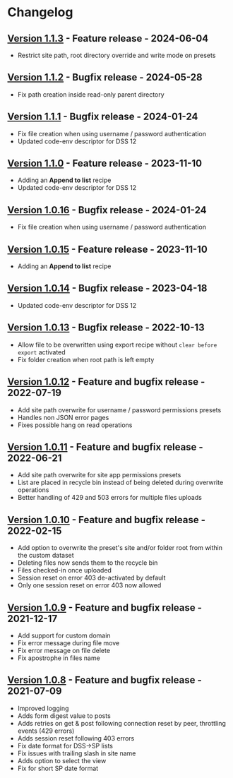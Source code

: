 # Changelog

## [Version 1.1.3](https://github.com/dataiku/dss-plugin-sharepoint-online/releases/tag/v1.1.3) - Feature release - 2024-06-04

- Restrict site path, root directory override and write mode on presets

## [Version 1.1.2](https://github.com/dataiku/dss-plugin-sharepoint-online/releases/tag/v1.1.2) - Bugfix release - 2024-05-28

- Fix path creation inside read-only parent directory

## [Version 1.1.1](https://github.com/dataiku/dss-plugin-sharepoint-online/releases/tag/v1.1.1) - Bugfix release - 2024-01-24

- Fix file creation when using username / password authentication
- Updated code-env descriptor for DSS 12

## [Version 1.1.0](https://github.com/dataiku/dss-plugin-sharepoint-online/releases/tag/v1.1.0) - Feature release - 2023-11-10

- Adding an **Append to list** recipe
- Updated code-env descriptor for DSS 12

## [Version 1.0.16](https://github.com/dataiku/dss-plugin-sharepoint-online/releases/tag/v1.0.16) - Bugfix release - 2024-01-24

- Fix file creation when using username / password authentication

## [Version 1.0.15](https://github.com/dataiku/dss-plugin-sharepoint-online/releases/tag/v1.0.15) - Feature release - 2023-11-10

- Adding an **Append to list** recipe

## [Version 1.0.14](https://github.com/dataiku/dss-plugin-sharepoint-online/releases/tag/v1.0.14) - Bugfix release - 2023-04-18

- Updated code-env descriptor for DSS 12

## [Version 1.0.13](https://github.com/dataiku/dss-plugin-sharepoint-online/releases/tag/v1.0.13) - Bugfix release - 2022-10-13

- Allow file to be overwritten using export recipe without `clear before export` activated
- Fix folder creation when root path is left empty

## [Version 1.0.12](https://github.com/dataiku/dss-plugin-sharepoint-online/releases/tag/v1.0.12) - Feature and bugfix release - 2022-07-19

- Add site path overwrite for username / password permissions presets
- Handles non JSON error pages
- Fixes possible hang on read operations

## [Version 1.0.11](https://github.com/dataiku/dss-plugin-sharepoint-online/releases/tag/v1.0.11) - Feature and bugfix release - 2022-06-21

- Add site path overwrite for site app permissions presets
- List are placed in recycle bin instead of being deleted during overwrite operations
- Better handling of 429 and 503 errors for multiple files uploads

## [Version 1.0.10](https://github.com/dataiku/dss-plugin-sharepoint-online/releases/tag/v1.0.10) - Feature and bugfix release - 2022-02-15

- Add option to overwrite the preset's site and/or folder root from within the custom dataset
- Deleting files now sends them to the recycle bin
- Files checked-in once uploaded
- Session reset on error 403 de-activated by default
- Only one session reset on error 403 now allowed

## [Version 1.0.9](https://github.com/dataiku/dss-plugin-sharepoint-online/releases/tag/v1.0.9) - Feature and bugfix release - 2021-12-17

- Add support for custom domain
- Fix error message during file move
- Fix error message on file delete
- Fix apostrophe in files name

## [Version 1.0.8](https://github.com/dataiku/dss-plugin-sharepoint-online/releases/tag/v1.0.8) - Feature and bugfix release - 2021-07-09

- Improved logging
- Adds form digest value to posts
- Adds retries on get & post following connection reset by peer, throttling events (429 errors)
- Adds session reset following 403 errors
- Fix date format for DSS->SP lists
- Fix issues with trailing slash in site name
- Adds option to select the view
- Fix for short SP date format
